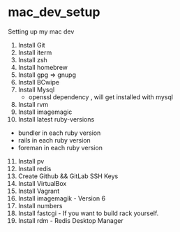 # mac_dev_setup
Setting up my mac dev

1. Install Git
2. Install iterm
3. Install zsh
4. Install homebrew
5. Install gpg => gnupg
6. Install BCwipe
7. Install Mysql
   - openssl dependency , will get installed with mysql
8. Install rvm
9. Install imagemagic
10. Install latest ruby-versions
   - bundler in each ruby version
   - rails in each ruby version
   - foreman in each ruby version
11. Install pv
12. Install redis
13. Create Github && GitLab SSH Keys
14. Install VirtualBox
15. Install Vagrant
16. Install imagemagik - Version 6
17. Install numbers
18. Install fastcgi - If you want to build rack yourself. 
19. Install rdm - Redis Desktop Manager
